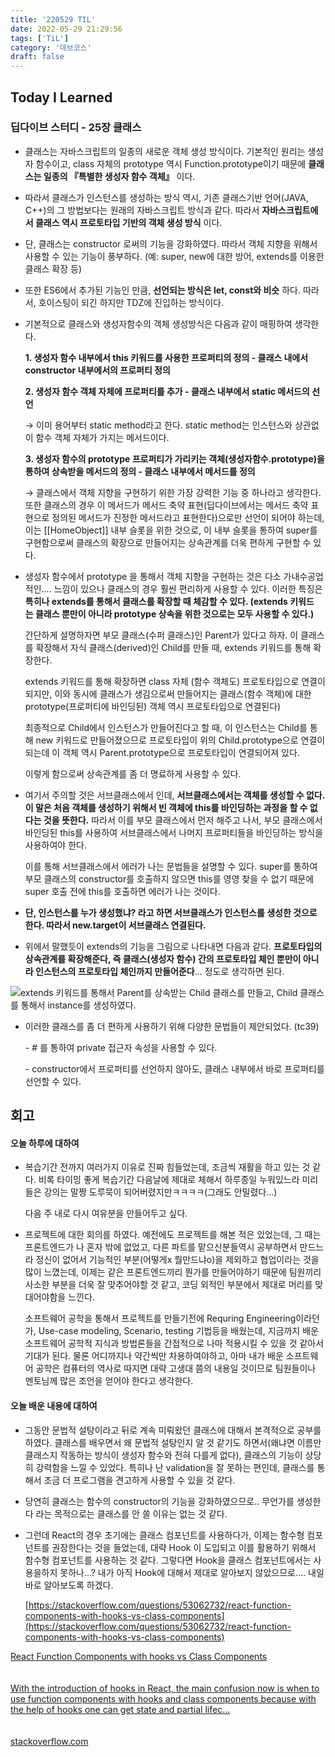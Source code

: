 ```yaml
---
title: '220529 TIL'
date: 2022-05-29 21:29:56
tags: ['TiL']
category: '데브코스'
draft: false
---
```


## Today I Learned

### 딥다이브 스터디 \- 25장 클래스

- 클래스는 자바스크립트의 일종의 새로운 객체 생성 방식이다. 기본적인 원리는 생성자 함수이고, class 자체의 prototype 역시 Function.prototype이기 때문에 **클래스는 일종의 『특별한 생성자 함수 객체』** 이다.
- 따라서 클래스가 인스턴스를 생성하는 방식 역시, 기존 클래스기반 언어(JAVA, C++)의 그 방법보다는 원래의 자바스크립트 방식과 같다. 따라서 **자바스크립트에서 클래스 역시 프로토타입 기반의 객체 생성 방식** 이다.
- 단, 클래스는 constructor 로써의 기능을 강화하였다. 따라서 객체 지향을 위해서 사용할 수 있는 기능이 풍부하다. (예: super, new에 대한 방어, extends를 이용한 클래스 확장 등)
- 또한 ES6에서 추가된 기능인 만큼, **선언되는 방식은 let, const와 비슷** 하다. 따라서, 호이스팅이 되긴 하지만 TDZ에 진입하는 방식이다.
- 기본적으로 클래스와 생성자함수의 객체 생성방식은 다음과 같이 매핑하여 생각한다.


    **1\. 생성자 함수 내부에서 this 키워드를 사용한 프로퍼티의 정의 - 클래스 내에서 constructor 내부에서의 프로퍼티 정의**

    **2\. 생성자 함수 객체 자체에 프로퍼티를 추가 - 클래스 내부에서 static 메서드의 선언**

    → 이미 용어부터 static method라고 한다. static method는 인스턴스와 상관없이 함수 객체 자체가 가지는 메서드이다.

    **3\. 생성자 함수의 prototype 프로퍼티가 가리키는 객체(생성자함수.prototype)을 통하여 상속받을 메서드의 정의 - 클래스 내부에서 메서드를 정의**

    → 클래스에서 객체 지향을 구현하기 위한 가장 강력한 기능 중 하나라고 생각한다. 또한 클래스의 경우 이 메서드가 메서드 축약 표현(딥다이브에서는 메서드 축약 표현으로 정의된 메서드가 진정한 메서드라고 표현한다)으로만 선언이 되어야 하는데, 이는 [[HomeObject]] 내부 슬롯을 위한 것으로, 이 내부 슬롯을 통하여 super를 구현함으로써 클래스의 확장으로 만들어지는 상속관계를 더욱 편하게 구현할 수 있다.

- 생성자 함수에서 prototype 을 통해서 객체 지향을 구현하는 것은 다소 가내수공업적인.... 느낌이 있으나 클래스의 경우 훨씬 편리하게 사용할 수 있다. 이러한 특징은 **특히나 extends를 통해서 클래스를 확장할 때 체감할 수 있다. (extends 키워드는 클래스 뿐만이 아니라 prototype 상속을 위한 것으로는 모두 사용할 수 있다.)**

  간단하게 설명하자면 부모 클래스(수퍼 클래스)인 Parent가 있다고 하자. 이 클래스를 확장해서 자식 클래스(derived)인 Child를 만들 때, extends 키워드를 통해 확장한다.

  extends 키워드를 통해 확장하면 class 자체 (함수 객체도) 프로토타입으로 연결이되지만, 이와 동시에 클래스가 생김으로써 만들어지는 클래스(함수 객체)에 대한 prototype(프로퍼티에 바인딩된) 객체 역시 프로토타입으로 연결된다)

  최종적으로 Child에서 인스턴스가 만들어진다고 할 때, 이 인스턴스는 Child를 통해 new 키워드로 만들어졌으므로 프로토타입이 위의 Child.prototype으로 연결이 되는데 이 객체 역시 Parent.prototype으로 프로토타입이 연결되어져 있다.

  이렇게 함으로써 상속관계를 좀 더 명료하게 사용할 수 있다.

- 여기서 주의할 것은 서브클래스에서 인데, **서브클래스에서는 객체를 생성할 수 없다. 이 말은 처음 객체를 생성하기 위해서 빈 객체에 this를 바인딩하는 과정을 할 수 없다는 것을 뜻한다.** 따라서 이를 부모 클래스에서 먼저 해주고 나서, 부모 클래스에서 바인딩된 this를 사용하여 서브클래스에서 나머지 프로퍼티들을 바인딩하는 방식을 사용하여야 한다.

  이를 통해 서브클래스에서 에러가 나는 문법들을 설명할 수 있다. super를 통하여 부모 클래스의 constructor를 호출하지 않으면 this를 영영 찾을 수 없기 때문에 super 호출 전에 this를 호출하면 에러가 나는 것이다.

- **단, 인스턴스를 누가 생성했냐? 라고 하면 서브클래스가 인스턴스를 생성한 것으로 한다. 따라서 new.target이 서브클래스 연결된다.**
- 위에서 말했듯이 extends의 기능을 그림으로 나타내면 다음과 같다. **프로토타입의 상속관계를 확장해준다, 즉 클래스(생성자 함수) 간의 프로토타입 체인 뿐만이 아니라 인스턴스의 프로토타입 체인까지 만들어준다**... 정도로 생각하면 된다.

![](https://blog.kakaocdn.net/dn/bDHGtQ/btrDmWHeOkV/Jm81PZOhbdvxAZ41TmMNUK/img.jpg)extends 키워드를 통해서 Parent를 상속받는 Child 클래스를 만들고, Child 클래스를 통해서 instance를 생성하였다.

- 이러한 클래스를 좀 더 편하게 사용하기 위해 다양한 문법들이 제안되었다. (tc39)

  \- # 를 통하여 private 접근자 속성을 사용할 수 있다.

  \- constructor에서 프로퍼티를 선언하지 않아도, 클래스 내부에서 바로 프로퍼티를 선언할 수 있다.

## 회고

#### 오늘 하루에 대하여

- 복습기간 전까지 여러가지 이유로 진짜 힘들었는데, 조금씩 재활을 하고 있는 것 같다. 비록 타이밍 좋게 복습기간 다음날에 제대로 체해서 하루종일 누워있느라 미리 들은 강의는 말짱 도루묵이 되어버렸지만ㅋㅋㅋㅋ(그래도 안밀렸다...)

  다음 주 내로 다시 여유분을 만들어두고 싶다.

- 프로젝트에 대한 회의를 하였다. 예전에도 프로젝트를 해본 적은 있었는데, 그 때는 프론트엔드가 나 혼자 밖에 없었고, 다른 파트를 맡으신분들역시 공부하면서 만드느라 정신이 없어서 기능적인 부분(어떻게x 뭘만드냐o)을 제외하고 협업이라는 것을 많이 느꼈는데, 이제는 같은 프론트엔드끼리 뭔가를 만들어야하기 때문에 팀원끼리 사소한 부분을 더욱 잘 맞추어야할 것 같고, 코딩 외적인 부분에서 제대로 머리를 맞대어야함을 느낀다.


    소프트웨어 공학을 통해서 프로젝트를 만들기전에 Requring Engineering이라던가, Use-case modeling, Scenario, testing 기법등을 배웠는데, 지금까지 배운 소프트웨어 공학적 지식과 방법론들을 간접적으로 나마 적용시킬 수 있을 것 같아서 기대가 된다. 물론 어디까지나 약간씩만 차용하여야하고, 아마 내가 배운 소프트웨어 공학은 컴퓨터의 역사로 따지면 대략 고생대 쯤의 내용일 것이므로 팀원들이나 멘토님께 많은 조언을 얻어야 한다고 생각한다.

#### 오늘 배운 내용에 대하여

- 그동안 문법적 설탕이라고 뒤로 계속 미뤄왔던 클래스에 대해서 본격적으로 공부를 하였다. 클래스를 배우면서 왜 문법적 설탕인지 알 것 같기도 하면서(왜냐면 이름만 클래스지 작동하는 방식이 생성자 함수와 전혀 다를게 없다), 클래스의 기능이 상당히 강력함을 느낄 수 있었다. 특히나 난 validation을 잘 못하는 편인데, 클래스를 통해서 조금 더 프로그램을 견고하게 사용할 수 있을 것 같다.
- 당연히 클래스는 함수의 constructor의 기능을 강화하였으므로.. 무언가를 생성한다 라는 목적으로는 클래스를 안 쓸 이유는 없는 것 같다.
- 그런데 React의 경우 초기에는 클래스 컴포넌트를 사용하다가, 이제는 함수형 컴포넌트를 권장한다는 것을 들었는데, 대략 Hook 이 도입되고 이를 활용하기 위해서 함수형 컴포넌트를 사용하는 것 같다. 그렇다면 Hook을 클래스 컴포넌트에서는 사용을하지 못하나...? 내가 아직 Hook에 대해서 제대로 알아보지 않았으므로.... 내일 바로 알아보도록 하겠다.

  [https://stackoverflow.com/questions/53062732/react-function-components-with-hooks-vs-class-components](https://stackoverflow.com/questions/53062732/react-function-components-with-hooks-vs-class-components)

[React Function Components with hooks vs Class Components\
\
\
With the introduction of hooks in React, the main confusion now is when to use function components with hooks and class components because with the help of hooks one can get state and partial lifec...\
\
\
stackoverflow.com](https://stackoverflow.com/questions/53062732/react-function-components-with-hooks-vs-class-components)
